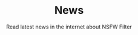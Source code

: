 ---
title: "News"
subtitle: "Read latest news in the internet about NSFW Filter"
description: "Read latest news in the internet about NSFW Filter"
draft: false
---